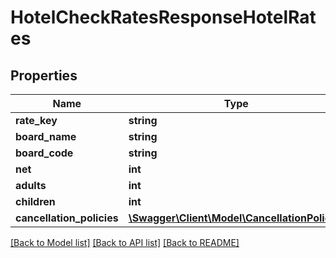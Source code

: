 # HotelCheckRatesResponseHotelRates

## Properties
Name | Type | Description | Notes
------------ | ------------- | ------------- | -------------
**rate_key** | **string** |  | [optional] 
**board_name** | **string** |  | [optional] 
**board_code** | **string** |  | [optional] 
**net** | **int** |  | [optional] 
**adults** | **int** |  | [optional] 
**children** | **int** |  | [optional] 
**cancellation_policies** | [**\Swagger\Client\Model\CancellationPolicy[]**](CancellationPolicy.md) |  | [optional] 

[[Back to Model list]](../../README.md#documentation-for-models) [[Back to API list]](../../README.md#documentation-for-api-endpoints) [[Back to README]](../../README.md)

